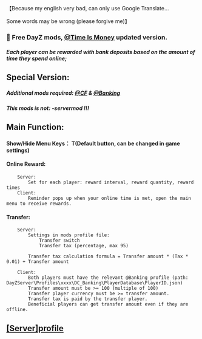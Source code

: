 【Because my english very bad, can only use Google Translate...

Some words may be wrong (please forgive me)】


### 🎉 Free DayZ mods, [@Time Is Money](https://steamcommunity.com/sharedfiles/filedetails/?id=2045438856&searchtext=Time+Is+Money) updated version.
##### Each player can be rewarded with bank deposits based on the amount of time they spend online;

## Special Version:
##### Additional mods required: [@CF](https://steamcommunity.com/sharedfiles/filedetails/?id=1559212036) & [@Banking](https://steamcommunity.com/sharedfiles/filedetails/?id=1836257061)
##### This mods is not: -servermod !!!

## Main Function:
#### Show/Hide Menu Keys： T(Default button, can be changed in game settings)
#### Online Reward:
        Server:
            Set for each player: reward interval, reward quantity, reward times
        Client:
            Reminder pops up when your online time is met, open the main menu to receive rewards.
#### Transfer:
        Server:
            Settings in mods profile file:
                Transfer switch
                Transfer tax (percentage, max 95)

            Transfer tax calculation formula = Transfer amount * (Tax * 0.01) + Transfer amount

        Client:
            Both players must have the relevant @Banking profile (path: DayZServer\Profiles\xxxx\DC_Banking\PlayerDatabase\PlayerID.json)
            Transfer amount must be >= 100 (multiple of 100)
            Transfer player currency must be >= transfer amount.
            Transfer tax is paid by the transfer player.
            Beneficial players can get transfer amount even if they are offline.

## [[Server]profile](https://github.com/S1mpleTAT/Dayz-OnlineRewards/tree/english/Profile)